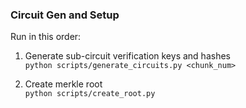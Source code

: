 ### Circuit Gen and Setup
Run in this order:

1. Generate sub-circuit verification keys and hashes<br>
    ```python scripts/generate_circuits.py <chunk_num>```

3. Create merkle root<br>
    ```python scripts/create_root.py```
